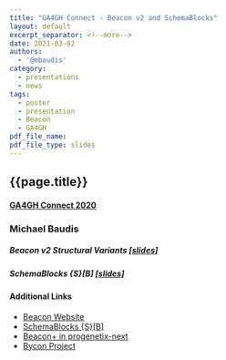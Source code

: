 ```yaml
---
title: "GA4GH Connect - Beacon v2 and SchemaBlocks"
layout: default
excerpt_separator: <!--more-->
date: 2021-03-02
authors:
  - '@mbaudis'
category:
  - presentations
  - news
tags:
  - poster
  - presentation
  - Beacon
  - GA4GH
pdf_file_name:
pdf_file_type: slides
---
```


## {{page.title}}
#### [GA4GH Connect 2020](https://broadinstitute.swoogo.com/ga4gh-connect-2021/?i=sNK7RoeeqhyJE1ueSnn5lz4F9RRfnnIU)
### Michael Baudis

##### Beacon v2 Structural Variants [[slides]](https://info.baudisgroup.org/pdf/2021-03-02___Michael-Baudis__Beacon-structural-variants-queries.pdf)

##### SchemaBlocks {S}[B] [[slides]](https://info.baudisgroup.org/pdf/2021-03-04___Michael-Baudis__SchemaBocks__GA4GH-Connect-2021-slides.pdf)

<!--more-->

#### Additional Links

* [Beacon Website](https://beacon-project.io)
* [SchemaBlocks {S}[B]](https://schemablocks.org)
* [Beacon+ in progenetix-next](https://progenetix.org/beaconplus-instances/beaconplus/)
* [Bycon Project](https://github.com/progenetix/bycon)
